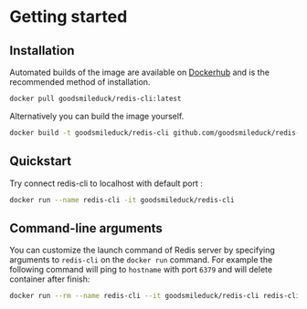 
# Getting started

## Installation

Automated builds of the image are available on [Dockerhub](https://hub.docker.com/r/goodsmileduck/redis-cli) and is the recommended method of installation.

```bash
docker pull goodsmileduck/redis-cli:latest
```

Alternatively you can build the image yourself.

```bash
docker build -t goodsmileduck/redis-cli github.com/goodsmileduck/redis-cli
```

## Quickstart

Try connect redis-cli to localhost with default port :

```bash
docker run --name redis-cli -it goodsmileduck/redis-cli
```

## Command-line arguments

You can customize the launch command of Redis server by specifying arguments to `redis-cli` on the `docker run` command. For example the following command will ping to `hostname` with port `6379` and will delete container after finish:

```bash
docker run --rm --name redis-cli --it goodsmileduck/redis-cli redis-cli -h hostname -p 6379 ping
```

